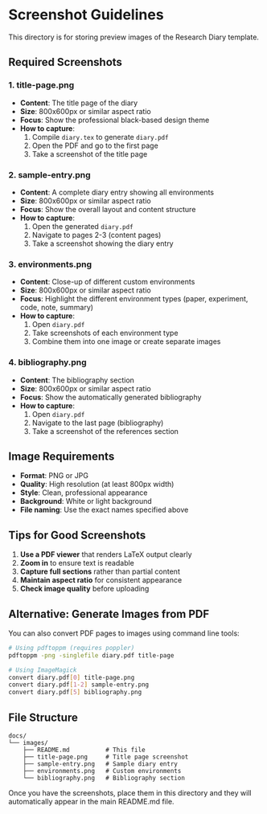 # Screenshot Guidelines

This directory is for storing preview images of the Research Diary template.

## Required Screenshots

### 1. title-page.png
- **Content**: The title page of the diary
- **Size**: 800x600px or similar aspect ratio
- **Focus**: Show the professional black-based design theme
- **How to capture**: 
  1. Compile `diary.tex` to generate `diary.pdf`
  2. Open the PDF and go to the first page
  3. Take a screenshot of the title page

### 2. sample-entry.png
- **Content**: A complete diary entry showing all environments
- **Size**: 800x600px or similar aspect ratio
- **Focus**: Show the overall layout and content structure
- **How to capture**:
  1. Open the generated `diary.pdf`
  2. Navigate to pages 2-3 (content pages)
  3. Take a screenshot showing the diary entry

### 3. environments.png
- **Content**: Close-up of different custom environments
- **Size**: 800x600px or similar aspect ratio
- **Focus**: Highlight the different environment types (paper, experiment, code, note, summary)
- **How to capture**:
  1. Open `diary.pdf`
  2. Take screenshots of each environment type
  3. Combine them into one image or create separate images

### 4. bibliography.png
- **Content**: The bibliography section
- **Size**: 800x600px or similar aspect ratio
- **Focus**: Show the automatically generated bibliography
- **How to capture**:
  1. Open `diary.pdf`
  2. Navigate to the last page (bibliography)
  3. Take a screenshot of the references section

## Image Requirements

- **Format**: PNG or JPG
- **Quality**: High resolution (at least 800px width)
- **Style**: Clean, professional appearance
- **Background**: White or light background
- **File naming**: Use the exact names specified above

## Tips for Good Screenshots

1. **Use a PDF viewer** that renders LaTeX output clearly
2. **Zoom in** to ensure text is readable
3. **Capture full sections** rather than partial content
4. **Maintain aspect ratio** for consistent appearance
5. **Check image quality** before uploading

## Alternative: Generate Images from PDF

You can also convert PDF pages to images using command line tools:

```bash
# Using pdftoppm (requires poppler)
pdftoppm -png -singlefile diary.pdf title-page

# Using ImageMagick
convert diary.pdf[0] title-page.png
convert diary.pdf[1-2] sample-entry.png
convert diary.pdf[5] bibliography.png
```

## File Structure

```
docs/
└── images/
    ├── README.md          # This file
    ├── title-page.png     # Title page screenshot
    ├── sample-entry.png   # Sample diary entry
    ├── environments.png   # Custom environments
    └── bibliography.png   # Bibliography section
```

Once you have the screenshots, place them in this directory and they will automatically appear in the main README.md file. 